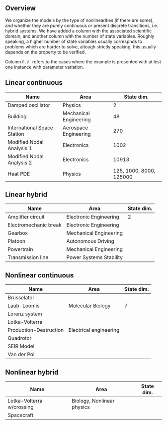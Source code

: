 ## Overview

We organize the models by the type of nonlinearities (if there are some), and
whether they are purely continuous or present discrete transitions, i.e. hybrid systems.
We have added a column with the associated scientific domain, and another column with
the number of state variables. Roughly speaking, a higher number of state variables
usually correspnds to problems which are harder to solve, altough strictly speaking,
this usually depends on the property to be verified.

Column `P.V.` refers to the cases
where the example is presented with at lest one instance with parameter variation.

## Linear continuous

|Name|Area|State dim.|
|----|------|---------|
|Damped oscillator|Physics|2|
|Building|Mechanical Engineering|48|
|International Space Station|Aerospace Engineering|270|
|Modified Nodal Analysis 1|Electronics|1002|
|Modified Nodal Analysis 2|Electronics|10913|
|Heat PDE|Physics|125, 1000, 8000, 125000|

## Linear hybrid

|Name|Area|State dim.|
|----|------|---------|
|Amplifier circuit|Electronic Engineering|2|
|Electromechanic break|Electronic Engineering|
|Gearbox|Mechanical Engineering||
|Platoon|Autonomous Driving||
|Powertrain|Mechanical Engineering||
|Transmission line|Power Systems Stability||

## Nonlinear continuous

|Name|Area|State dim.|
|----|------|---------|
|Brusselator||||
|Laub-Loomis|Molecular Biology|7|
|Lorenz system|||
|Lotka-Volterra|||
|Production-Destruction|Electrical engineering||
|Quadrotor|||
|SEIR Model|||
|Van der Pol|||

## Nonlinear hybrid

|Name|Area|State dim.|
|----|------|---------|
|Lotka-Volterra w/crossing|Biology, Nonlinear physics||
|Spacecraft|||
